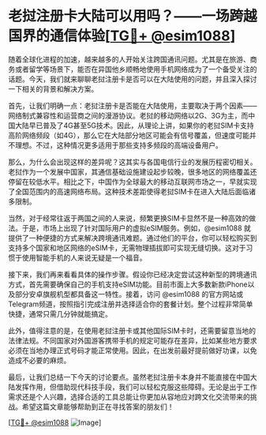 # 老挝注册卡大陆可以用吗？——一场跨越国界的通信体验[[TG💪+ @esim1088](https://t.me/s/esim1088)]

随着全球化进程的加速，越来越多的人开始关注跨国通讯问题。尤其是在旅游、商务或者留学等场景下，能否在异国他乡顺畅地使用手机网络成为了一个备受关注的话题。今天，我们就来聊聊老挝注册卡是否可以在大陆使用的问题，并且深入探讨一下相关的背景和解决方案。

首先，让我们明确一点：老挝注册卡是否能在大陆使用，主要取决于两个因素——网络制式兼容性和运营商之间的漫游协议。老挝的移动网络以2G、3G为主，而中国大陆早已普及了4G甚至5G技术。因此，从理论上讲，如果你的老挝SIM卡支持高阶网络频段（如4G），那么它在大陆部分地区可能会有信号覆盖，但速度可能并不理想。不过，这种情况更多适用于那些支持多频段的高端设备用户。

那么，为什么会出现这样的差异呢？这其实与各国电信行业的发展历程密切相关。老挝作为一个发展中国家，其通信基础设施建设起步较晚，很多地区的网络覆盖还停留在较低水平。相比之下，中国作为全球最大的移动互联网市场之一，早就实现了全国范围内的高速网络布局。这种技术差距使得老挝SIM卡在进入大陆后面临诸多限制。

当然，对于经常往返于两国之间的人来说，频繁更换SIM卡显然不是一种高效的做法。于是，市场上出现了针对国际用户的虚拟eSIM服务。例如，@esim1088 就提供了一种便捷的方式来解决跨境通讯难题。通过他们的平台，你可以轻松购买到支持多个国家和地区网络的eSIM卡，无需物理插拔即可实现无缝切换。这对于习惯于使用智能手机的人来说无疑是一个福音。

接下来，我们再来看看具体的操作步骤。假设你已经决定尝试这种新型的跨境通讯方式，首先需要确保自己的手机支持eSIM功能。目前市面上大多数新款iPhone以及部分安卓旗舰机型都具备这一特性。接着，访问 @esim1088 的官方网站或Telegram频道，按照指引完成注册并选择适合你的套餐计划。整个过程非常简单快捷，通常只需几分钟就能搞定。

此外，值得注意的是，在使用老挝注册卡或其他国际SIM卡时，还需要留意当地的法律法规。不同国家对外国游客携带手机的规定可能存在差异，比如某些地方要求必须在当地办理正式号码才能正常使用。因此，在出发前最好提前做好功课，以免造成不必要的麻烦。

最后，让我们总结一下今天的讨论要点。虽然老挝注册卡本身并不能直接在中国大陆发挥作用，但借助现代科技手段，我们可以轻松克服这些障碍。无论是出于工作需求还是个人兴趣，选择合适的工具总能让你更加从容地应对跨文化交流带来的挑战。希望这篇文章能够帮助到正在寻找答案的朋友们！

[[TG💪+ @esim1088](https://t.me/s/esim1088) ![Image](https://i.postimg.cc/4NQfJmqS/Snipaste-2025-05-13-00-14-12.png)]